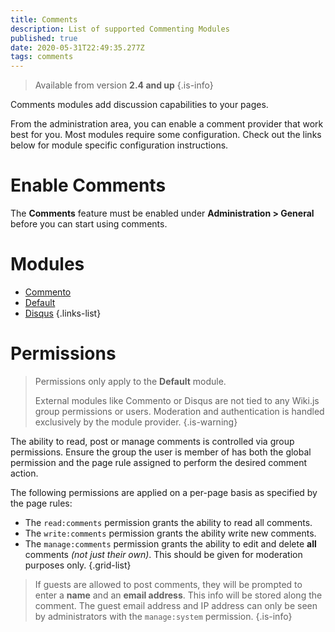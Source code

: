 ```yaml
---
title: Comments
description: List of supported Commenting Modules
published: true
date: 2020-05-31T22:49:35.277Z
tags: comments
---
```


> Available from version **2.4 and up**
{.is-info}

Comments modules add discussion capabilities to your pages.

From the administration area, you can enable a comment provider that work best for you.
Most modules require some configuration. Check out the links below for module specific configuration instructions.

# Enable Comments

The **Comments** feature must be enabled under **Administration > General** before you can start using comments.

# Modules

- [Commento](/comments/commento)
- [Default](/comments/default)
- [Disqus](/comments/disqus)
{.links-list}

# Permissions

> Permissions only apply to the **Default** module.
>
> External modules like Commento or Disqus are not tied to any Wiki.js group permissions or users. Moderation and authentication is handled exclusively by the module provider.
{.is-warning}

The ability to read, post or manage comments is controlled via group permissions. Ensure the group the user is member of has both the global permission and the page rule assigned to perform the desired comment action.

The following permissions are applied on a per-page basis as specified by the page rules:

- The `read:comments` permission grants the ability to read all comments.
- The `write:comments` permission grants the ability write new comments.
- The `manage:comments` permission grants the ability to edit and delete **all** comments *(not just their own)*. This should be given for moderation purposes only.
{.grid-list}

> If guests are allowed to post comments, they will be prompted to enter a **name** and an **email address**. This info will be stored along the comment. The guest email address and IP address can only be seen by administrators with the `manage:system` permission.
{.is-info}